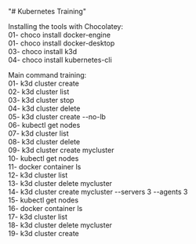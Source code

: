 "# Kubernetes Training" 

Installing the tools with Chocolatey:  <br /> 
01- choco install docker-engine   <br />
01- choco install docker-desktop   <br />
03- choco install k3d   <br />
04- choco install kubernetes-cli  <br />

Main command training:  <br />
01- k3d cluster create <br />
02- k3d cluster list  <br />
03- k3d cluster stop  <br />
04- k3d cluster delete  <br />
05- k3d cluster create --no-lb  <br />
06- kubectl get nodes  <br />
07- k3d cluster list  <br />
08- k3d cluster delete  <br />
09- k3d cluster create mycluster  <br />
10- kubectl get nodes  <br />
11- docker container ls  <br />
12- k3d cluster list  <br />
13- k3d cluster delete mycluster  <br />
14- k3d cluster create mycluster --servers 3 --agents 3  <br />
15- kubectl get nodes  <br />
16- docker container ls  <br />
17- k3d cluster list  <br />
18- k3d cluster delete mycluster  <br />
19- k3d cluster create <br />
